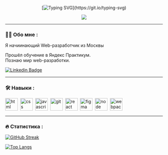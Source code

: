 <div align="center">

[![Typing SVG](https://readme-typing-svg.herokuapp.com?multiline=true&width=500&height=60&lines=+Привет+Всем%2C+меня+зовут+Максим.;Я+начинающий+Web-разработчик!)](https://git.io/typing-svg)

</div>


<div id="header" align="center">
  <img src="https://media2.giphy.com/media/qgQUggAC3Pfv687qPC/giphy.gif?cid=790b7611cb35f4f9e5a2294ebbc2d835b1da76be118cc315&rid=giphy.gif&ct=g" />
</div>

---

### :man_technologist: Обо мне :

Я начиинающий Web-разработчик из Москвы

Прошёл обучение в Яндекс Практикум.<br>
Познаю мир web-разработки.

 [![Linkedin Badge](https://img.shields.io/badge/-foxymakc-blue?style=flat&logo=Linkedin&logoColor=white)](www.linkedin.com/in/foxymakc)

---

### :hammer_and_wrench: Навыки :

<div>
<img src="https://cdn.jsdelivr.net/gh/devicons/devicon/icons/html5/html5-original-wordmark.svg" title="html" alt="html" width="40" height="40" />&nbsp;
<img src="https://cdn.jsdelivr.net/gh/devicons/devicon/icons/css3/css3-original-wordmark.svg" title="css" alt="css" width="40" height="40" />&nbsp;
<img src="https://cdn.jsdelivr.net/gh/devicons/devicon/icons/javascript/javascript-original.svg" title="javascript" alt="javascript" width="40" height="40" />&nbsp;
<img src="https://cdn.jsdelivr.net/gh/devicons/devicon/icons/git/git-original.svg" title="git" alt="git" width="40" height="40" />&nbsp;
<img src="https://cdn.jsdelivr.net/gh/devicons/devicon/icons/react/react-original-wordmark.svg" title="react" alt="react" width="40" height="40" />&nbsp;
<img src="https://cdn.jsdelivr.net/gh/devicons/devicon/icons/figma/figma-original.svg" title="figma" alt="figma" width="40" height="40" />&nbsp;
<img src="https://cdn.jsdelivr.net/gh/devicons/devicon/icons/nodejs/nodejs-original-wordmark.svg" title="node" alt="node" width="40" height="40" />&nbsp;
<img src="https://cdn.jsdelivr.net/gh/devicons/devicon/icons/webpack/webpack-original-wordmark.svg" title="webpack" alt="webpack" width="40" height="40" />&nbsp;
</div>

---

### :fire: Статистика :

[![GitHub Streak](http://github-readme-streak-stats.herokuapp.com?user=foxymakc&theme=calm&hide_border=true&locale=ru)](https://git.io/streak-stats)

[![Top Langs](https://github-readme-stats.vercel.app/api/top-langs/?username=foxymakc&layout=compact&theme=vision-friendly-dark)](https://github.com/anuraghazra/github-readme-stats)
